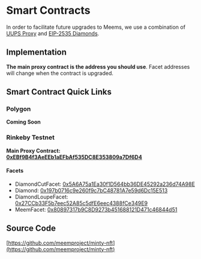 # Smart Contracts

In order to facilitate future upgrades to Meems, we use a combination of [UUPS Proxy](https://docs.openzeppelin.com/contracts/4.x/api/proxy#UUPSUpgradeable) and [EIP-2535 Diamonds](https://eips.ethereum.org/EIPS/eip-2535).

## Implementation

**The main proxy contract is the address you should use**. Facet addresses will change when the contract is upgraded.

## Smart Contract Quick Links

### Polygon

**Coming Soon**

### Rinkeby Testnet

**Main Proxy Contract: [0xEBf9B4f3AeEEb1aEFbAf535DC8E353809a7Df6D4](https://rinkeby.etherscan.io/address/0xEBf9B4f3AeEEb1aEFbAf535DC8E353809a7Df6D4)**

#### Facets

* DiamondCutFacet: [0x5A6A75a1Ea30f1D564bb36DE45292a236d74A98E](https://rinkeby.etherscan.io/address/0x5A6A75a1Ea30f1D564bb36DE45292a236d74A98E)
* Diamond: [0x197b0716c9e260f9c7bC48781A7e59d6Dc15E513](https://rinkeby.etherscan.io/address/0x197b0716c9e260f9c7bC48781A7e59d6Dc15E513)
* DiamondLoupeFacet: [0x27CCb33F5b7eec52A85c5dfE6eec4388fCe349E9](https://rinkeby.etherscan.io/address/0x27CCb33F5b7eec52A85c5dfE6eec4388fCe349E9)
* MeemFacet: [0x80897317b9C8D9273b451688121D471c46844d51](https://rinkeby.etherscan.io/address/0x80897317b9C8D9273b451688121D471c46844d51)

## Source Code

[https://github.com/meemproject/minty-nft](https://github.com/meemproject/minty-nft)